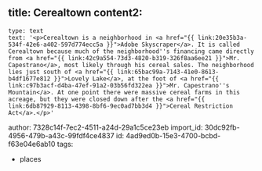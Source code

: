 title: Cerealtown
content2:
  -
    type: text
    text: '<p>Cerealtown is a neighborhood in <a href="{{ link:20e35b3a-534f-42e6-a402-597d774ecc5a }}">Adobe Skyscraper</a>. It is called Cerealtown because much of the neighborhood''s financing came directly from <a href="{{ link:42c9a554-73d3-4820-b319-326f8aa6ee21 }}">Mr. Capestrano</a>, most likely through his cereal sales. The neighborhood lies just south of <a href="{{ link:65bac99a-7143-41e0-8613-b4df1677e812 }}">Lovely Lake</a>, at the foot of <a href="{{ link:c97b3acf-d4ba-47ef-91a2-03b56fd322ea }}">Mr. Capestrano''s Mountain</a>. At one point there were massive cereal farms in this acreage, but they were closed down after the <a href="{{ link:6db87929-8113-4398-8bf6-9ec0ad7bb3d4 }}">Cereal Restriction Act</a>.</p>'
author: 7328c14f-7ec2-4511-a24d-29a1c5ce23eb
import_id: 30dc92fb-4956-479b-a43c-99fdf4ce4837
id: 4ad9ed0b-15e3-4700-bcbd-f63e04e6ab10
tags:
  - places
